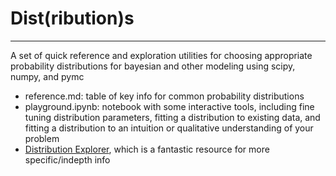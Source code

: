 # Dist(ribution)s

---

A set of quick reference and exploration utilities for choosing appropriate probability distributions for bayesian and other modeling using scipy, numpy, and pymc
- reference.md: table of key info for common probability distributions
- playground.ipynb: notebook with some interactive tools, including fine tuning distribution parameters, fitting a distribution to existing data, and fitting a distribution to an intuition or qualitative understanding of your problem
- [Distribution Explorer](https://distribution-explorer.github.io/index.html), which is a fantastic resource for more specific/indepth info

